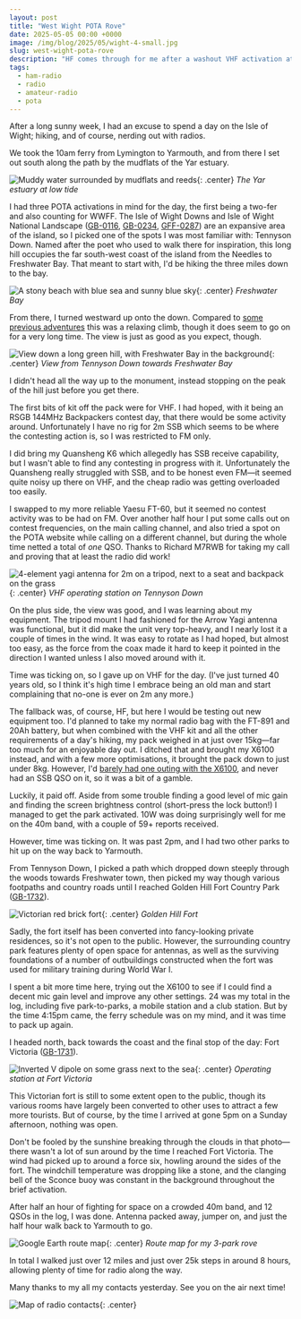 ```yaml
---
layout: post
title: "West Wight POTA Rove"
date: 2025-05-05 00:00 +0000
image: /img/blog/2025/05/wight-4-small.jpg
slug: west-wight-pota-rove
description: "HF comes through for me after a washout VHF activation attempt"
tags:
  - ham-radio
  - radio
  - amateur-radio
  - pota
---
```


After a long sunny week, I had an excuse to spend a day on the Isle of Wight; hiking, and of course, nerding out with radios.

We took the 10am ferry from Lymington to Yarmouth, and from there I set out south along the path by the mudflats of the Yar estuary.

![Muddy water surrounded by mudflats and reeds](/img/blog/2025/05/wight-1.jpg){: .center}
*The Yar estuary at low tide*

I had three POTA activations in mind for the day, the first being a two-fer and also counting for WWFF. The Isle of Wight Downs and Isle of Wight National Landscape ([GB-0116](https://pota.app/#/park/GB-0116), [GB-0234](https://pota.app/#/park/GB-0234), [GFF-0287](https://wwff.co/directory/?showRef=GFF-0287)) are an expansive area of the island, so I picked one of the spots I was most familiar with: Tennyson Down. Named after the poet who used to walk there for inspiration, this long hill occupies the far south-west coast of the island from the Needles to Freshwater Bay. That meant to start with, I'd be hiking the three miles down to the bay.

![A stony beach with blue sea and sunny blue sky](/img/blog/2025/05/wight-2.jpg){: .center}
*Freshwater Bay*

From there, I turned westward up onto the down. Compared to [some previous adventures](/blog/pota-wwff-activation-report-ballard-down/) this was a relaxing climb, though it does seem to go on for a very long time. The view is just as good as you expect, though.

![View down a long green hill, with Freshwater Bay in the background](/img/blog/2025/05/wight-3.jpg){: .center}
*View from Tennyson Down towards Freshwater Bay*

I didn't head all the way up to the monument, instead stopping on the peak of the hill just before you get there.

The first bits of kit off the pack were for VHF. I had hoped, with it being an RSGB 144MHz Backpackers contest day, that there would be some activity around. Unfortunately I have no rig for 2m SSB which seems to be where the contesting action is, so I was restricted to FM only.

I did bring my Quansheng K6 which allegedly has SSB receive capability, but I wasn't able to find any contesting in progress with it. Unfortunately the Quansheng really struggled with SSB, and to be honest even FM&mdash;it seemed quite noisy up there on VHF, and the cheap radio was getting overloaded too easily.

I swapped to my more reliable Yaesu FT-60, but it seemed no contest activity was to be had on FM. Over another half hour I put some calls out on contest frequencies, on the main calling channel, and also tried a spot on the POTA website while calling on a different channel, but during the whole time netted a total of *one* QSO. Thanks to Richard M7RWB for taking my call and proving that at least the radio did work!

![4-element yagi antenna for 2m on a tripod, next to a seat and backpack on the grass](/img/blog/2025/05/wight-4.jpg){: .center}
*VHF operating station on Tennyson Down*

On the plus side, the view was good, and I was learning about my equipment. The tripod mount I had fashioned for the Arrow Yagi antenna was functional, but it did make the unit very top-heavy, and I nearly lost it a couple of times in the wind. It was easy to rotate as I had hoped, but almost too easy, as the force from the coax made it hard to keep it pointed in the direction I wanted unless I also moved around with it.

Time was ticking on, so I gave up on VHF for the day. (I've just turned 40 years old, so I think it's high time I embrace being an old man and start complaining that no-one is ever on 2m any more.)

The fallback was, of course, HF, but here I would be testing out new equipment too. I'd planned to take my normal radio bag with the FT-891 and 20Ah battery, but when combined with the VHF kit and all the other requirements of a day's hiking, my pack weighed in at just over 15kg&mdash;far too much for an enjoyable day out. I ditched that and brought my X6100 instead, and with a few more optimisations, it brought the pack down to just under 8kg. However, I'd [barely had one outing with the X6100](/blog/hotel-room-hf-adventures/), and never had an SSB QSO on it, so it was a bit of a gamble.

Luckily, it paid off. Aside from some trouble finding a good level of mic gain and finding the screen brightness control (short-press the lock button!) I managed to get the park activated. 10W was doing surprisingly well for me on the 40m band, with a couple of 59+ reports received.

However, time was ticking on. It was past 2pm, and I had two other parks to hit up on the way back to Yarmouth.

From Tennyson Down, I picked a path which dropped down steeply through the woods towards Freshwater town, then picked my way though various footpaths and country roads until I reached Golden Hill Fort Country Park ([GB-1732](https://pota.app/#/park/GB-1732)).

![Victorian red brick fort](/img/blog/2025/05/wight-5.jpg){: .center}
*Golden Hill Fort*

Sadly, the fort itself has been converted into fancy-looking private residences, so it's not open to the public. However, the surrounding country park features plenty of open space for antennas, as well as the surviving foundations of a number of outbuildings constructed when the fort was used for military training during World War I.

I spent a bit more time here, trying out the X6100 to see if I could find a decent mic gain level and improve any other settings. 24 was my total in the log, including five park-to-parks, a mobile station and a club station. But by the time 4:15pm came, the ferry schedule was on my mind, and it was time to pack up again.

I headed north, back towards the coast and the final stop of the day: Fort Victoria ([GB-1731](https://pota.app/#/park/GB-1731)).

![Inverted V dipole on some grass next to the sea](/img/blog/2025/05/wight-6.jpg){: .center}
*Operating station at Fort Victoria*

This Victorian fort is still to some extent open to the public, though its various rooms have largely been converted to other uses to attract a few more tourists. But of course, by the time I arrived at gone 5pm on a Sunday afternoon, nothing was open.

Don't be fooled by the sunshine breaking through the clouds in that photo&mdash;there wasn't a lot of sun around by the time I reached Fort Victoria. The wind had picked up to around a force six, howling around the sides of the fort. The windchill temperature was dropping like a stone, and the clanging bell of the Sconce buoy was constant in the background throughout the brief activation.

After half an hour of fighting for space on a crowded 40m band, and 12 QSOs in the log, I was done. Antenna packed away, jumper on, and just the half hour walk back to Yarmouth to go.

![Google Earth route map](/img/blog/2025/05/wight-route.png){: .center}
*Route map for my 3-park rove*

In total I walked just over 12 miles and just over 25k steps in around 8 hours, allowing plenty of time for radio along the way.

Many thanks to my all my contacts yesterday. See you on the air next time!

![Map of radio contacts](/img/blog/2025/05/wight-map.png){: .center}